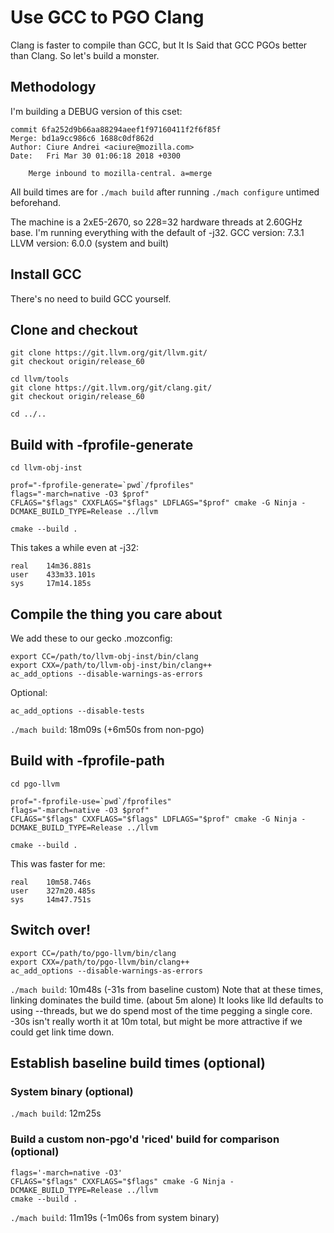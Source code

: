 # Use GCC to PGO Clang

Clang is faster to compile than GCC, but It Is Said that GCC PGOs better than Clang.
So let's build a monster.

## Methodology

I'm building a DEBUG version of this cset:

~~~
commit 6fa252d9b66aa88294aeef1f97160411f2f6f85f
Merge: bd1a9cc986c6 1688c0df862d
Author: Ciure Andrei <aciure@mozilla.com>
Date:   Fri Mar 30 01:06:18 2018 +0300

    Merge inbound to mozilla-central. a=merge
~~~

All build times are for `./mach build` after running `./mach configure` untimed beforehand.

The machine is a 2xE5-2670, so 2*2*8=32 hardware threads at 2.60GHz base.
I'm running everything with the default of -j32.
GCC version: 7.3.1
LLVM version: 6.0.0 (system and built)

## Install GCC

There's no need to build GCC yourself.

## Clone and checkout

~~~
git clone https://git.llvm.org/git/llvm.git/
git checkout origin/release_60

cd llvm/tools
git clone https://git.llvm.org/git/clang.git/
git checkout origin/release_60

cd ../..
~~~


## Build with -fprofile-generate

~~~
cd llvm-obj-inst

prof="-fprofile-generate=`pwd`/fprofiles"
flags="-march=native -O3 $prof"
CFLAGS="$flags" CXXFLAGS="$flags" LDFLAGS="$prof" cmake -G Ninja -DCMAKE_BUILD_TYPE=Release ../llvm

cmake --build .
~~~

This takes a while even at -j32:

~~~
real    14m36.881s
user    433m33.101s
sys     17m14.185s
~~~


## Compile the thing you care about

We add these to our gecko .mozconfig:

~~~
export CC=/path/to/llvm-obj-inst/bin/clang
export CXX=/path/to/llvm-obj-inst/bin/clang++
ac_add_options --disable-warnings-as-errors
~~~

Optional:

~~~
ac_add_options --disable-tests
~~~

`./mach build`: 18m09s (+6m50s from non-pgo)


## Build with -fprofile-path

~~~
cd pgo-llvm

prof="-fprofile-use=`pwd`/fprofiles"
flags="-march=native -O3 $prof"
CFLAGS="$flags" CXXFLAGS="$flags" LDFLAGS="$prof" cmake -G Ninja -DCMAKE_BUILD_TYPE=Release ../llvm

cmake --build .
~~~

This was faster for me:

~~~
real    10m58.746s
user    327m20.485s
sys     14m47.751s
~~~


## Switch over!

~~~
export CC=/path/to/pgo-llvm/bin/clang
export CXX=/path/to/pgo-llvm/bin/clang++
ac_add_options --disable-warnings-as-errors
~~~

`./mach build`: 10m48s (-31s from baseline custom)
Note that at these times, linking dominates the build time. (about 5m alone)
It looks like lld defaults to using --threads, but we do spend most of the time pegging a
single core.
-30s isn't really worth it at 10m total, but might be more attractive if we could get link
time down.


## Establish baseline build times (optional)

### System binary (optional)

`./mach build`: 12m25s

### Build a custom non-pgo'd 'riced' build for comparison (optional)

~~~
flags='-march=native -O3'
CFLAGS="$flags" CXXFLAGS="$flags" cmake -G Ninja -DCMAKE_BUILD_TYPE=Release ../llvm
cmake --build .
~~~

`./mach build`: 11m19s (-1m06s from system binary)
